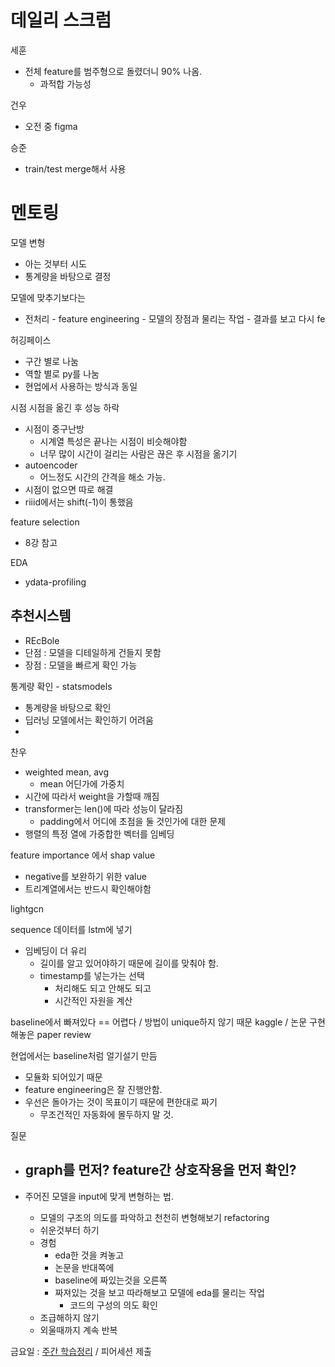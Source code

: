 # 데일리 스크럼

세훈
- 전체 feature를 범주형으로 돌렸더니 90% 나옴.
	- 과적합 가능성

건우
- 오전 중 figma

승준
- train/test merge해서 사용

# 멘토링

모델 변형
- 아는 것부터 시도
- 통계량을 바탕으로 결정

모델에 맞추기보다는
- 전처리 - feature engineering - 모델의 장점과 물리는 작업 - 결과를 보고 다시 fe

허깅페이스
- 구간 별로 나눔
- 역할 별로 py를 나눔
- 현업에서 사용하는 방식과 동일

시점
시점을 옮긴 후 성능 하락
- 시점이 중구난방
	- 시계열 특성은 끝나는 시점이 비슷해야함
	- 너무 많이 시간이 걸리는 사람은 끊은 후 시점을 옮기기
- autoencoder
	- 어느정도 시간의 간격을 해소 가능.
- 시점이 없으면 따로 해결
- riiid에서는 shift(-1)이 통했음

feature selection
- 8강 참고

EDA
- ydata-profiling

## 추천시스템
- REcBole
- 단점 : 모델을 디테일하게 건들지 못함
- 장점 : 모델을 빠르게 확인 가능

통계량 확인 - statsmodels
- 통계량을 바탕으로 확인
- 딥러닝 모델에서는 확인하기 어려움
- 

찬우
- weighted mean, avg
	- mean 어딘가에 가중치
- 시간에 따라서 weight을 가할때 깨짐
- transformer는 len()에 따라 성능이 달라짐
	- padding에서 어디에 초점을 둘 것인가에 대한 문제
- 행렬의 특정 열에 가중합한 벡터를 임베딩


feature importance 에서 shap value
- negative를 보완하기 위한 value
- 트리계열에서는 반드시 확인해야함

lightgcn

sequence 데이터를 lstm에 넣기
- 임베딩이 더 유리
	- 길이를 알고 있어야하기 때문에 길이를 맞춰야 함.
	- timestamp를 넣는가는 선택
		- 처리해도 되고 안해도 되고
		- 시간적인 자원을 계산


baseline에서 빠져있다 == 어렵다 / 방법이 unique하지 않기 때문
kaggle / 논문 구현해놓은 paper review

현업에서는 baseline처럼 얼기설기 만듬
- 모듈화 되어있기 때문
- feature engineering은 잘 진행안함.
- 우선은 돌아가는 것이 목표이기 때문에 편한대로 짜기
	- 무조건적인 자동화에 몰두하지 말 것.


질문
- graph를 먼저? feature간 상호작용을 먼저 확인? 
	- 

- 주어진 모델을 input에 맞게 변형하는 법.
	- 모델의 구조의 의도를 파악하고 천천히 변형해보기
	refactoring
	- 쉬운것부터 하기
	- 경험
		- eda한 것을 켜놓고
		- 논문을 반대쪽에
		- baseline에 짜있는것을 오른쪽
		- 짜져있는 것을 보고 따라해보고 모델에 eda를 물리는 작업
			- 코드의 구성의 의도 확인
	- 조급해하지 않기
	- 외울때까지 계속 반복





금요일 : [주간 학습정리](https://www.boostcourse.org/boostcampaitech6/forums/384196) / 피어세션 제출